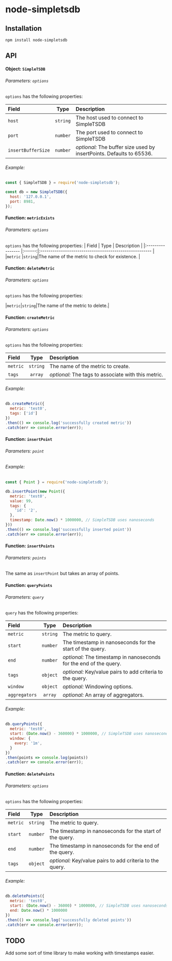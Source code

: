 # node-simpletsdb

## Installation

```
npm install node-simpletsdb
```

## API

#### Object: `SimpleTSDB`

###### Parameters: `options`

`options` has the following properties:

| Field            | Type   | Description                                                        |
|:---------------- |:------:|:------------------------------------------------------------------ |
|`host`            |`string`|The host used to connect to SimpleTSDB                              |
|`port`            |`number`|The port used to connect to SimpleTSDB                              |
|`insertBufferSize`|`number`|_optional:_ The buffer size used by insertPoints. Defaults to 65536.|

###### Example:

```javascript
const { SimpleTSDB } = require('node-simpletsdb');

const db = new SimpleTSDB({
  host: '127.0.0.1',
  port: 8981,
});
```

#### Function: `metricExists`

###### Parameters: `options`

`options` has the following properties:
| Field            | Type   | Description                                            |
|:---------------- |:------:|:------------------------------------------------------ |
|`metric`          |`string`|The name of the metric to check for existence.          |

#### Function: `deleteMetric`

###### Parameters: `options`

`options` has the following properties:

|`metric`|`string`|The name of the metric to delete.|

#### Function: `createMetric`

###### Parameters: `options`

`options` has the following properties:

| Field            | Type   | Description                                            |
|:---------------- |:------:|:------------------------------------------------------ |
|`metric`          |`string`|The name of the metric to create.                       |
|`tags`            |`array` |_optional:_ The tags to associate with this metric.     |

###### Example:

```javascript
db.createMetric({
  metric: 'test0',
  tags: ['id']
})
.then(() => console.log('successfully created metric'))
.catch(err => console.error(err));
```

#### Function: `insertPoint`

###### Parameters: `point`

###### Example:

```javascript
const { Point } = require('node-simpletsdb');

db.insertPoint(new Point({
  metric: 'test0',
  value: 99,
  tags: {
    'id': '2',
  },
  timestamp: Date.now() * 1000000, // SimpleTSDB uses nanoseconds
}))
.then(() => console.log('successfully inserted point'))
.catch(err => console.error(err));
```

#### Function: `insertPoints`

###### Parameters: `points`

The same as `insertPoint` but takes an array of points.

#### Function: `queryPoints`

###### Parameters: `query`

`query` has the following properties:

| Field       | Type   | Description                                                      |
|:----------- |:------:|:---------------------------------------------------------------- |
|`metric`     |`string`|The metric to query.                                              |
|`start`      |`number`|The timestamp in nanoseconds for the start of the query.          |
|`end`        |`number`|_optional:_ The timestamp in nanoseconds for the end of the query.|
|`tags`       |`object`|_optional:_ Key/value pairs to add criteria to the query.         |
|`window`     |`object`|_optional:_ Windowing options.                                    |
|`aggregators`|`array` |_optional:_ An array of aggregators.                              |

###### Example:

```javascript
db.queryPoints({
  metric: 'test0',
  start: (Date.now() - 360000) * 1000000, // SimpleTSDB uses nanoseconds
  window: {
    every: '1m',
  }
})
.then(points => console.log(points))
.catch(err => console.error(err));
```

#### Function: `deletePoints`

###### Parameters: `options`

`options` has the following properties:

| Field       | Type   | Description                                                      |
|:----------- |:------:|:---------------------------------------------------------------- |
|`metric`     |`string`|The metric to query.                                              |
|`start`      |`number`|The timestamp in nanoseconds for the start of the query.          |
|`end`        |`number`|The timestamp in nanoseconds for the end of the query.            |
|`tags`       |`object`|_optional:_ Key/value pairs to add criteria to the query.         |

###### Example:

```javascript
db.deletePoints({
  metric: 'test0',
  start: (Date.now() - 36000) * 1000000, // SimpleTSDB uses nanoseconds
  end: Date.now() * 1000000
})
.then(() => console.log('successfully deleted points'))
.catch(err => console.error(err));
```

## TODO

Add some sort of time library to make working with timestamps easier.
